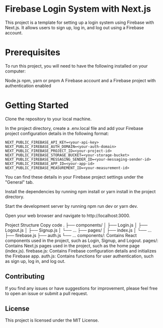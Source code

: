 # Firebase Login System with Next.js
This project is a template for setting up a login system using Firebase with Next.js. It allows users to sign up, log in, and log out using a Firebase account.

# Prerequisites
To run this project, you will need to have the following installed on your computer:

Node.js
npm, yarn or pnpm
A Firebase account and a Firebase project with authentication enabled

# Getting Started
Clone the repository to your local machine.

In the project directory, create a .env.local file and add your Firebase project configuration details in the following format:

```
NEXT_PUBLIC_FIREBASE_API_KEY=<your-api-key>
NEXT_PUBLIC_FIREBASE_AUTH_DOMAIN=<your-auth-domain>
NEXT_PUBLIC_FIREBASE_PROJECT_ID=<your-project-id>
NEXT_PUBLIC_FIREBASE_STORAGE_BUCKET=<your-storage-bucket>
NEXT_PUBLIC_FIREBASE_MESSAGING_SENDER_ID=<your-messaging-sender-id>
NEXT_PUBLIC_FIREBASE_APP_ID=<your-app-id>
NEXT_PUBLIC_FIREBASE_MEASUREMENT_ID=<your-measurement-id>
```

You can find these details in your Firebase project settings under the "General" tab.

Install the dependencies by running npm install or yarn install in the project directory.

Start the development server by running npm run dev or yarn dev.

Open your web browser and navigate to http://localhost:3000.

Project Structure
Copy code
.
├── components/
│   ├── Login.js
│   ├── Logout.js
│   ├── Signup.js
│   └── ...
├── pages/
│   ├── index.js
│   └── ...
├── firebase.js
├── auth.js
└── ...
components/: Contains React components used in the project, such as Login, Signup, and Logout.
pages/: Contains Next.js pages used in the project, such as the home page (index.js).
firebase.js: Contains Firebase configuration details and initializes the Firebase app.
auth.js: Contains functions for user authentication, such as sign up, log in, and log out.

## Contributing
If you find any issues or have suggestions for improvement, please feel free to open an issue or submit a pull request.

## License
This project is licensed under the MIT License.
